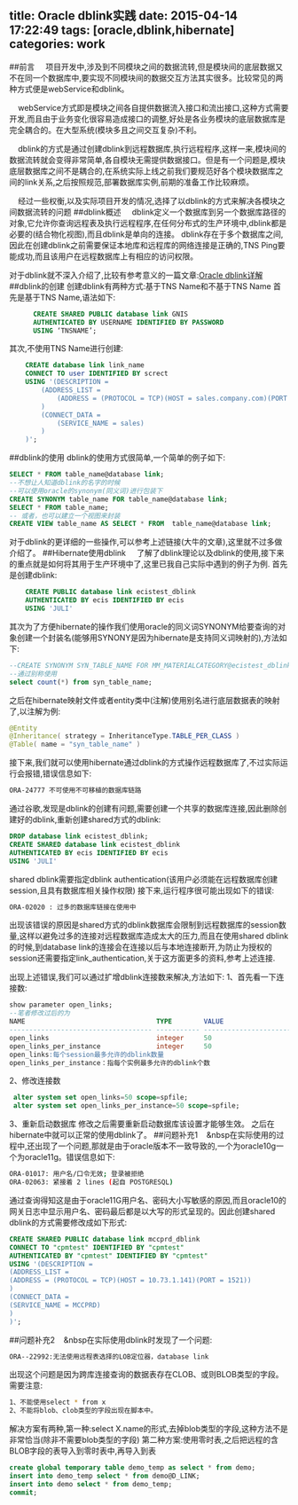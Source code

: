 title: Oracle dblink实践
date: 2015-04-14 17:22:49
tags: [oracle,dblink,hibernate]
categories: work
---
##前言
&nbsp;&nbsp;&nbsp;&nbsp;项目开发中,涉及到不同模块之间的数据流转,但是模块间的底层数据又不在同一个数据库中,要实现不同模块间的数据交互方法其实很多。比较常见的两种方式便是webService和dblink。

&nbsp;&nbsp;&nbsp;&nbsp;webService方式即是模块之间各自提供数据流入接口和流出接口,这种方式需要开发,而且由于业务变化很容易造成接口的调整,好处是各业务模块的底层数据库是完全耦合的。在大型系统(模块多且之间交互复杂)不利。

&nbsp;&nbsp;&nbsp;&nbsp;dblink的方式是通过创建dblink到远程数据库,执行远程程序,这样一来,模块间的数据流转就会变得非常简单,各自模块无需提供数据接口。但是有一个问题是,模块底层数据库之间不是耦合的,在系统实际上线之前我们要规范好各个模块数据库之间的link关系,之后按照规范,部署数据库实例,前期的准备工作比较麻烦。
<!--more-->

&nbsp;&nbsp;&nbsp;&nbsp;经过一些权衡,以及实际项目开发的情况,选择了以dblink的方式来解决各模块之间数据流转的问题
##dblink概述
&nbsp;&nbsp;&nbsp;&nbsp;dblink定义一个数据库到另一个数据库路径的对象,它允许你查询远程表及执行远程程序,在任何分布式的生产环境中,dblink都是必要的(结合物化视图),而且dblink是单向的连接。
dblink存在于多个数据库之间,因此在创建dblink之前需要保证本地库和远程库的网络连接是正确的,TNS Ping要能成功,而且该用户在远程数据库上有相应的访问权限。

对于dblink就不深入介绍了,比较有参考意义的一篇文章:[Oracle dblink详解](http://czmmiao.iteye.com/blog/1236562)
##dblink的创建
创建dblink有两种方式:基于TNS Name和不基于TNS Name
首先是基于TNS Name,语法如下:
```SQL
      CREATE SHARED PUBLIC database link GNIS
      AUTHENTICATED BY USERNAME IDENTIFIED BY PASSWORD
      USING ‘TNSNAME’;
```
其次,不使用TNS Name进行创建:
```SQL
	CREATE database link link_name
	CONNECT TO user IDENTIFIED BY screct
	USING '(DESCRIPTION =
		(ADDRESS_LIST =
			(ADDRESS = (PROTOCOL = TCP)(HOST = sales.company.com)(PORT = 1521))
		)
		(CONNECT_DATA =
			(SERVICE_NAME = sales)
		)
	)';

```
##dblink的使用
dblink的使用方式很简单,一个简单的例子如下:
```SQL
SELECT * FROM table_name@database link;
--不想让人知道dblink的名字的时候
--可以使用oracle的synonym(同义词)进行包装下
CREATE SYNONYM table_name FOR table_name@database link;
SELECT * FROM table_name;
-- 或者，也可以建立一个视图来封装
CREATE VIEW table_name AS SELECT * FROM  table_name@database link;
```
对于dblink的更详细的一些操作,可以参考上述链接(大牛的文章),这里就不过多做介绍了。
##Hibernate使用dblink
&nbsp;&nbsp;&nbsp;&nbsp;了解了dblink理论以及dblink的使用,接下来的重点就是如何将其用于生产环境中了,这里已我自己实际中遇到的例子为例.
首先是创建dblink:
```SQL
    CREATE PUBLIC database link ecistest_dblink
    AUTHENTICATED BY ecis IDENTIFIED BY ecis
    USING 'JULI'
```
其次为了方便hibernate的操作我们使用oracle的同义词SYNONYM给要查询的对象创建一个封装名(能够用SYNONY是因为hibernate是支持同义词映射的),方法如下:
```SQL
--CREATE SYNONYM SYN_TABLE_NAME FOR MM_MATERIALCATEGORY@ecistest_dblink;
--通过别称使用
select count(*) from syn_table_name;
```
之后在hibernate映射文件或者entity类中(注解)使用别名进行底层数据表的映射了,以注解为例:
```JAVA
@Entity
@Inheritance( strategy = InheritanceType.TABLE_PER_CLASS )
@Table( name = "syn_table_name" )
```
接下来,我们就可以使用hibernate通过dblink的方式操作远程数据库了,不过实际运行会报错,错误信息如下:
```bash
ORA-24777 不可使用不可移植的数据库链路
```
通过谷歌,发现是dblink的创建有问题,需要创建一个共享的数据库连接,因此删除创建好的dblink,重新创建shared方式的dblink:
```SQL
DROP database link ecistest_dblink;
CREATE SHARED database link ecistest_dblink
AUTHENTICATED BY ecis IDENTIFIED BY ecis
USING 'JULI'
```
shared dblink需要指定dblink authentication(该用户必须能在远程数据库创建session,且具有数据库相关操作权限)
接下来,运行程序很可能出现如下的错误:
```BASH
ORA-02020 : 过多的数据库链接在使用中
```
出现该错误的原因是shared方式的dblink数据库会限制到远程数据库的session数量,这样以避免过多的连接对远程数据库造成太大的压力,而且在使用shared dblink的时候,到database link的连接会在连接以后与本地连接断开,为防止为授权的session还需要指定link_authentication,关于这方面更多的资料,参考上述连接.

出现上述错误,我们可以通过扩增dblink连接数来解决,方法如下:
1、首先看一下连接数:
```SQL
show parameter open_links;
--笔者修改过后的为
NAME                                 TYPE        VALUE
------------------------------------ ----------- ------------------------------
open_links                           integer     50
open_links_per_instance              integer     50
open_links:每个session最多允许的dblink数量
open_links_per_instance：指每个实例最多允许的dblink个数
```
2、修改连接数
```SQL
 alter system set open_links=50 scope=spfile;
 alter system set open_links_per_instance=50 scope=spfile;
```
3、重新启动数据库
修改之后需要重新启动数据库该设置才能够生效。
之后在hibernate中就可以正常的使用dblink了。
##问题补充1
&nbsp;&nbsp;&nbsp;&nbsp在实际使用的过程中,还出现了一个问题,那就是由于oracle版本不一致导致的,一个为oracle10g一个为oracle11g。错误信息如下:
```bash
ORA-01017: 用户名/口令无效; 登录被拒绝
ORA-02063: 紧接着 2 lines (起自 POSTGRESQL)
```
通过查询得知这是由于oracle11G用户名、密码大小写敏感的原因,而且oracle10的网关日志中显示用户名、密码最后都是以大写的形式呈现的。因此创建shared dblink的方式需要修改成如下形式:
```SQL
CREATE SHARED PUBLIC database link mccprd_dblink
CONNECT TO "cpmtest" IDENTIFIED BY "cpmtest"
AUTHENTICATED BY "cpmtest" IDENTIFIED BY "cpmtest"
USING '(DESCRIPTION =
(ADDRESS_LIST =
(ADDRESS = (PROTOCOL = TCP)(HOST = 10.73.1.141)(PORT = 1521))
)
(CONNECT_DATA =
(SERVICE_NAME = MCCPRD)
)
)';
```
##问题补充2
&nbsp;&nbsp;&nbsp;&nbsp在实际使用dblink时发现了一个问题:
```bash
ORA--22992:无法使用远程表选择的LOB定位器，database link
```
出现这个问题是因为跨库连接查询的数据表存在CLOB、或则BLOB类型的字段。需要注意:
```bash
1、不能使用select * from x
2、不能将blob、clob类型的字段出现在脚本中。
```
解决方案有两种,第一种:select X.name的形式,去掉blob类型的字段,这种方法不是非常恰当(除非不需要blob类型的字段)
第二种方案:使用零时表,之后把远程的含BLOB字段的表导入到零时表中,再导入到表
```SQL
create global temporary table demo_temp as select * from demo;
insert into demo_temp select * from demo@D_LINK;
insert into demo select * from demo_temp;
commit;   
```